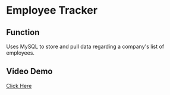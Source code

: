 # Employee Tracker

## Function

Uses MySQL to store and pull data regarding a company's list of employees.

## Video Demo

[Click Here](https://drive.google.com/file/d/1wngAYZbxQlikDRNj05ufMywV7J9cDYcT/view?usp=sharing)